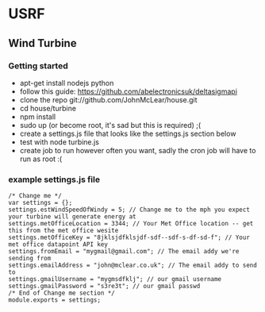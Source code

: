 # USRF

## Wind Turbine

### Getting started

* apt-get install nodejs python 
* follow this guide: https://github.com/abelectronicsuk/deltasigmapi
* clone the repo git://github.com/JohnMcLear/house.git
* cd house/turbine
* npm install
* sudo up (or become root, it's sad but this is required) ;(
* create a settings.js file that looks like the settings.js section below
* test with node turbine.js
* create job to run however often you want, sadly the cron job will have to run as root :(

### example settings.js file
```
/* Change me */
var settings = {};
settings.estWindSpeedOfWindy = 5; // Change me to the mph you expect your turbine will generate energy at
settings.metOfficeLocation = 3344; // Your Met Office location -- get this from the met office wesite
settings.metOfficeKey = "8jklsjdfklsjdf-sdf--sdf-s-df-sd-f"; // Your met office datapoint API key
settings.fromEmail = "mygmail@gmail.com"; // The email addy we're sending from
settings.emailAddress = "john@mclear.co.uk"; // The email addy to send to
settings.gmailUsername = "mygmsdfklj"; // our gmail username
settings.gmailPassword = "s3re3t"; // our gmail passwd
/* End of Change me section */
module.exports = settings;
```
